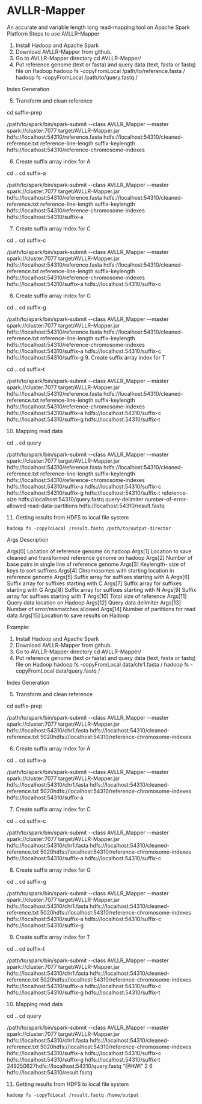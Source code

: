 # AVLLR-Mapper
An accurate and variable length long read-mapping tool on Apache Spark Platform
Steps to use AVLLR-Mapper 

1. Install Hadoop and Apache Spark
2.  Download AVLLR-Mapper from github.
3.  Go to AVLLR-Mapper directory
	cd AVLLR-Mapper/
4.  Put reference genome (text or fasta) and  query data (text, fasta or fastq) file on Hadoop
	hadoop fs -copyFromLocal /path/to/reference.fasta  /
	hadoop fs -copyFromLocal /path/to/query.fastq  /

Index Generation

5.   Transform and clean reference
	
cd suffix-prep

/path/to/spark/bin/spark-submit --class AVLLR_Mapper --master spark://cluster:7077 target/AVLLR-Mapper.jar hdfs://localhost:54310/reference.fasta hdfs://localhost:54310/cleaned-reference.txt reference-line-length suffix-keylength hdfs://localhost:54310/reference-chromosome-indexes

6.   Create suffix array index for A

cd ..
cd suffix-a

/path/to/spark/bin/spark-submit --class AVLLR_Mapper --master spark://cluster:7077 target/AVLLR-Mapper.jar hdfs://localhost:54310/reference.fasta hdfs://localhost:54310/cleaned-reference.txt reference-line-length suffix-keylength hdfs://localhost:54310/reference-chromosome-indexes hdfs://localhost:54310/suffix-a

7.   Create suffix array index for C

cd ..
cd suffix-c

/path/to/spark/bin/spark-submit --class AVLLR_Mapper --master spark://cluster:7077 target/AVLLR-Mapper.jar hdfs://localhost:54310/reference.fasta hdfs://localhost:54310/cleaned-reference.txt reference-line-length suffix-keylength hdfs://localhost:54310/reference-chromosome-indexes hdfs://localhost:54310/suffix-a hdfs://localhost:54310/suffix-c

8.   Create suffix array index for G

cd ..
cd suffix-g

/path/to/spark/bin/spark-submit --class AVLLR_Mapper --master spark://cluster:7077 target/AVLLR-Mapper.jar hdfs://localhost:54310/reference.fasta hdfs://localhost:54310/cleaned-reference.txt reference-line-length suffix-keylength hdfs://localhost:54310/reference-chromosome-indexes hdfs://localhost:54310/suffix-a hdfs://localhost:54310/suffix-c hdfs://localhost:54310/suffix-g
9.   Create suffix array index for T

cd ..
cd suffix-t

/path/to/spark/bin/spark-submit --class AVLLR_Mapper --master spark://cluster:7077 target/AVLLR-Mapper.jar hdfs://localhost:54310/reference.fasta hdfs://localhost:54310/cleaned-reference.txt reference-line-length suffix-keylength hdfs://localhost:54310/reference-chromosome-indexes hdfs://localhost:54310/suffix-a hdfs://localhost:54310/suffix-c hdfs://localhost:54310/suffix-g hdfs://localhost:54310/suffix-t

10.   Mapping read data

cd ..
cd query

/path/to/spark/bin/spark-submit --class AVLLR_Mapper --master spark://cluster:7077 target/AVLLR-Mapper.jar hdfs://localhost:54310/reference.fasta hdfs://localhost:54310/cleaned-reference.txt reference-line-length suffix-keylength hdfs://localhost:54310/reference-chromosome-indexes hdfs://localhost:54310/suffix-a hdfs://localhost:54310/suffix-c hdfs://localhost:54310/suffix-g hdfs://localhost:54310/suffix-t reference-size hdfs://localhost:54310/query.fastq query-delimiter number-of-error-allowed
read-data-partitions hdfs://localhost:54310/result.fastq

11.    Getting results from HDFS to local file system

	hadoop fs -copyToLocal /result.fastq /path/to/output-director


Args Description

Args[0]	Location of reference genome on hadoop
Args[1]	Location to save cleaned and transformed reference genome on hadoop
Args[2]	Number of base pairs in single line of reference genome
Args[3]	Keylength- size of keys to sort suffixes
Args[4]	Chromosomes with starting location in reference genome
Args[5]	Suffix array for suffixes starting with A
Args[6]	Suffix array for suffixes starting with C
Args[7]	Suffix array for suffixes starting with G
Args[8]	Suffix array for suffixes starting with N
Args[9]	Suffix array for suffixes starting with T
Args[10]	Total size of reference
Args[11]	Query data location on Hadoop
Args[12]	Query data delimiter
Args[13]	Number of error/mismatches allowed
Args[14]	Number of partitions for read data
Args[15]	Location to save results on Hadoop

Example:

1. Install Hadoop and Apache Spark
2.  Download AVLLR-Mapper from github.
3.  Go to AVLLR-Mapper directory
	cd AVLLR-Mapper/
4.  Put reference genome (text or fasta) and  query data (text, fasta or fastq) file on Hadoop
	hadoop fs -copyFromLocal data/chr1.fasta /
	hadoop fs -copyFromLocal data/query.fastq /

Index Generation

5.   Transform and clean reference
	
cd suffix-prep

/path/to/spark/bin/spark-submit --class AVLLR_Mapper --master spark://cluster:7077 target/AVLLR-Mapper.jar hdfs://localhost:54310/chr1.fasta hdfs://localhost:54310/cleaned-reference.txt 5020hdfs://localhost:54310/reference-chromosome-indexes

6.   Create suffix array index for A

cd ..
cd suffix-a

/path/to/spark/bin/spark-submit --class AVLLR_Mapper --master spark://cluster:7077 target/AVLLR-Mapper.jar hdfs://localhost:54310/chr1.fasta hdfs://localhost:54310/cleaned-reference.txt 5020hdfs://localhost:54310/reference-chromosome-indexes hdfs://localhost:54310/suffix-a

7.   Create suffix array index for C

cd ..
cd suffix-c

/path/to/spark/bin/spark-submit --class AVLLR_Mapper --master spark://cluster:7077 target/AVLLR-Mapper.jar hdfs://localhost:54310/chr1.fasta hdfs://localhost:54310/cleaned-reference.txt 5020hdfs://localhost:54310/reference-chromosome-indexes hdfs://localhost:54310/suffix-a hdfs://localhost:54310/suffix-c

8.   Create suffix array index for G

cd ..
cd suffix-g

/path/to/spark/bin/spark-submit --class AVLLR_Mapper --master spark://cluster:7077 target/AVLLR-Mapper.jar hdfs://localhost:54310/chr1.fasta hdfs://localhost:54310/cleaned-reference.txt 5020hdfs://localhost:54310/reference-chromosome-indexes hdfs://localhost:54310/suffix-a hdfs://localhost:54310/suffix-c hdfs://localhost:54310/suffix-g

9.   Create suffix array index for T

cd ..
cd suffix-t

/path/to/spark/bin/spark-submit --class AVLLR_Mapper --master spark://cluster:7077 target/AVLLR-Mapper.jar hdfs://localhost:54310/chr1.fasta hdfs://localhost:54310/cleaned-reference.txt 5020hdfs://localhost:54310/reference-chromosome-indexes hdfs://localhost:54310/suffix-a hdfs://localhost:54310/suffix-c hdfs://localhost:54310/suffix-g hdfs://localhost:54310/suffix-t

10.   Mapping read data

cd ..
cd query

/path/to/spark/bin/spark-submit --class AVLLR_Mapper --master spark://cluster:7077 target/AVLLR-Mapper.jar hdfs://localhost:54310/chr1.fasta hdfs://localhost:54310/cleaned-reference.txt 5020hdfs://localhost:54310/reference-chromosome-indexes hdfs://localhost:54310/suffix-a hdfs://localhost:54310/suffix-c hdfs://localhost:54310/suffix-g hdfs://localhost:54310/suffix-t 249250627hdfs://localhost:54310/query.fastq “@HWI” 2  6 hdfs://localhost:54310/result.fastq

11.    Getting results from HDFS to local file system

	hadoop fs -copyToLocal /result.fastq /home/output

